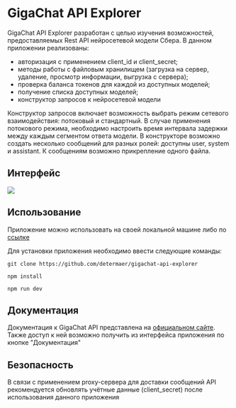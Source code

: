 # GigaChat API Explorer

GigaChat API Explorer разработан с целью изучения возможностей, предоставляемых Rest API нейросетевой модели Сбера. В данном приложении реализованы:
- авторизация с применением client_id и client_secret;
- методы работы с файловым хранилищем (загрузка на сервер, удаление, просмотр информации, выгрузка с сервера);
- проверка баланса токенов для каждой из доступных моделей;
- получение списка доступных моделей;
- конструктор запросов к нейросетевой модели

Конструктор запросов включает возможность выбрать режим сетевого взаимодействия: потоковый и стандартный. В случае применения потокового режима, необходимо настроить время интервала задержки между каждым сегментом ответа модели. В конструкторе возможно создать несколько сообщений для разных ролей: доступны user, system и assistant. К сообщениям возможно прикрепление одного файла.

## Интерфейс

![](images/image1.png)

## Использование

Приложение можно использовать на своей локальной машине либо по [ссылке](https://determaer.github.io/gigachat-api-explorer/)

Для установки приложения необходимо ввести следующие команды:

` git clone https://github.com/determaer/gigachat-api-explorer `

` npm install `

` npm run dev `

## Документация

Документация к GigaChat API представлена на [официальном сайте](https://developers.sber.ru/docs/ru/gigachat/api/reference/rest/gigachat-api). Также доступ к ней возможно получить из интерфейса приложения по кнопке "Документация"

## Безопасность

В связи с применением proxy-сервера для доставки сообщений API рекомендуется обновлять учётные данные (client_secret) после использования данного приложения
